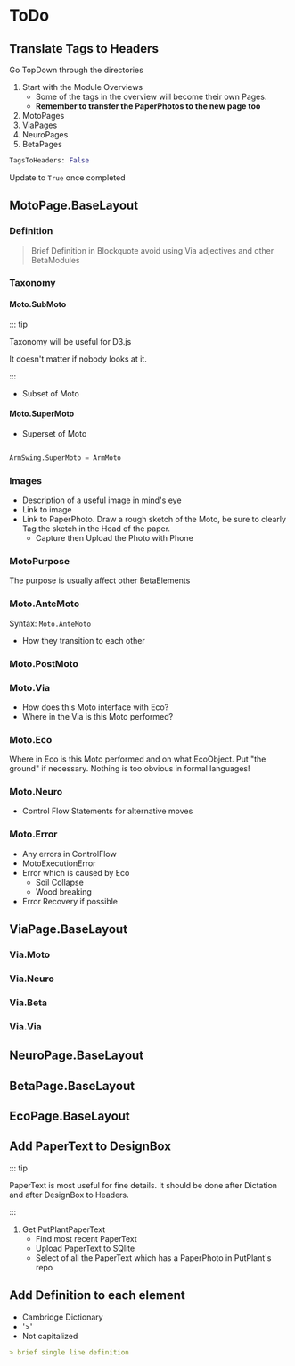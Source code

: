 # ToDo

## Translate Tags to Headers

Go TopDown through the directories

1. Start with the Module Overviews
    - Some of the tags in the overview will become their own Pages. 
    - **Remember to transfer the PaperPhotos to the new page too**
2. MotoPages
3. ViaPages
4. NeuroPages
5. BetaPages

```py
TagsToHeaders: False
```

Update to `True` once completed

## <moto>MotoPage.BaseLayout</moto>

### Definition

> Brief Definition in Blockquote avoid using Via adjectives and other BetaModules

### Taxonomy

#### Moto.SubMoto

::: tip

Taxonomy will be useful for D3.js

It doesn't matter if nobody looks at it.

:::

- Subset of Moto

#### Moto.SuperMoto

- Superset of Moto

```py

ArmSwing.SuperMoto = ArmMoto

```

### Images

- Description of a useful image in mind's eye
- Link to image
- Link to PaperPhoto. Draw a rough sketch of the Moto, be sure to clearly Tag the sketch in the Head of the paper.
    - Capture then Upload the Photo with Phone

### MotoPurpose

The purpose is usually affect other BetaElements

### Moto.AnteMoto

Syntax: `Moto.AnteMoto`

- How they transition to each other

### Moto.PostMoto

### Moto.Via

- How does this Moto interface with Eco?
- Where in the Via is this Moto performed?

### Moto.Eco

Where in Eco is this Moto performed and on what EcoObject. Put "the ground" if necessary. Nothing is too obvious in formal languages!

### Moto.Neuro

- Control Flow Statements for alternative moves

### Moto.Error

- Any errors in ControlFlow
- MotoExecutionError
- Error which is caused by Eco
    - Soil Collapse
    - Wood breaking
- Error Recovery if possible

## <via>ViaPage.BaseLayout</via>

### Via.Moto

### Via.Neuro

### Via.Beta

### Via.Via

## <neuro>NeuroPage.BaseLayout</neuro>

## <beta>BetaPage.BaseLayout</beta>

## <eco>EcoPage.BaseLayout</eco>

<!-- ## <s>Add Tags to each Page's Design Box</s>

1. Make dict `PageNamespace: [TagName]`
    - PagePathAndTags.json
2. Copy all Tags from PagePathAndTags.json to each Page
    - Make a script which puts all the tags into code boxes which can be copied
 -->

<!-- ## Add PaperPhoto to <dev>DesignBox</dev>

1. <s>Make dict `PageNamespace: [TagName]`</s>

2. <s> Make dict `PaperPhoto: [TagName]`</s>

3. <s>Make a dict `PageNamespace: [PaperPhoto]`</s> -->

## Add PaperText to <dev>DesignBox</dev>

::: tip

PaperText is most useful for fine details. It should be done after Dictation and after DesignBox to Headers.

:::

1. Get PutPlantPaperText
    - Find most recent PaperText
    - Upload PaperText to SQlite
    - Select of all the PaperText which has a PaperPhoto in PutPlant's repo

## Add Definition to each element

- Cambridge Dictionary
- '>'
- Not capitalized

```md
> brief single line definition  
```
